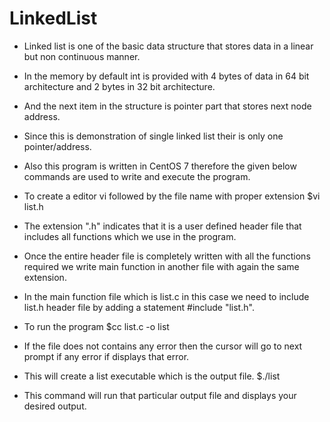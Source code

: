 # LinkedList
- Linked list is one of the basic data structure that stores data in a linear but non continuous manner.

- In the memory by default int is provided with 4 bytes of data in 64 bit architecture and 2 bytes in 32 bit architecture.

- And the next item in the structure is pointer part that stores next node address.

- Since this is demonstration of single linked list their is only one pointer/address.

- Also this program is written in CentOS 7 therefore the given below commands are used to write and execute the program.

- To create a editor vi followed by the file name with proper extension
	$vi list.h

- The extension ".h" indicates that it is a user defined header file that includes all functions which we use in the program.

- Once the entire header file is completely written with all the functions required we write main function in another file with again the same extension.

- In the main function file which is list.c in this case we need to include list.h header file by adding a statement #include "list.h".

- To run the program
	$cc list.c -o list

- If the file does not contains any error then the cursor will go to next prompt if any error if displays that error.

- This will create a list executable which is the output file.
	$./list

- This command will run that particular output file and displays your desired output.
